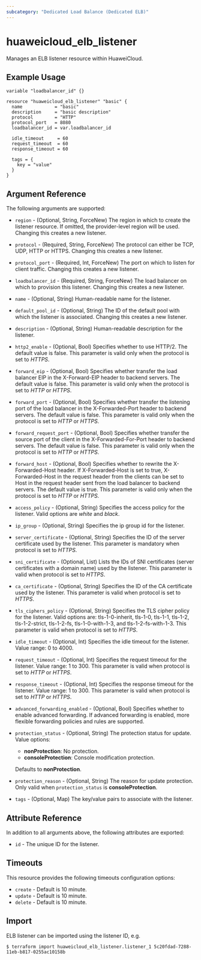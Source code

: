 ```yaml
---
subcategory: "Dedicated Load Balance (Dedicated ELB)"
---
```


# huaweicloud_elb_listener

Manages an ELB listener resource within HuaweiCloud.

## Example Usage

```hcl
variable "loadbalancer_id" {}

resource "huaweicloud_elb_listener" "basic" {
  name            = "basic"
  description     = "basic description"
  protocol        = "HTTP"
  protocol_port   = 8080
  loadbalancer_id = var.loadbalancer_id

  idle_timeout     = 60
  request_timeout  = 60
  response_timeout = 60

  tags = {
    key = "value"
  }
}
```

## Argument Reference

The following arguments are supported:

* `region` - (Optional, String, ForceNew) The region in which to create the listener resource. If omitted, the
  provider-level region will be used. Changing this creates a new listener.

* `protocol` - (Required, String, ForceNew) The protocol can either be TCP, UDP, HTTP or HTTPS. Changing this creates a
  new listener.

* `protocol_port` - (Required, Int, ForceNew) The port on which to listen for client traffic. Changing this creates a
  new listener.

* `loadbalancer_id` - (Required, String, ForceNew) The load balancer on which to provision this listener. Changing this
  creates a new listener.

* `name` - (Optional, String) Human-readable name for the listener.

* `default_pool_id` - (Optional, String) The ID of the default pool with which the listener is associated. Changing this
  creates a new listener.

* `description` - (Optional, String) Human-readable description for the listener.

* `http2_enable` - (Optional, Bool) Specifies whether to use HTTP/2. The default value is false. This parameter is valid
  only when the protocol is set to *HTTPS*.

* `forward_eip` - (Optional, Bool) Specifies whether transfer the load balancer EIP in the X-Forward-EIP header to
  backend servers. The default value is false. This parameter is valid only when the protocol is set to *HTTP* or
  *HTTPS*.

* `forward_port` - (Optional, Bool) Specifies whether transfer the listening port of the load balancer in the
  X-Forwarded-Port header to backend servers. The default value is false. This parameter is valid only when the
  protocol is set to *HTTP* or *HTTPS*.

* `forward_request_port` - (Optional, Bool) Specifies whether transfer the source port of the client in the
  X-Forwarded-For-Port header to backend servers. The default value is false. This parameter is valid only when the
  protocol is set to *HTTP* or *HTTPS*.

* `forward_host` - (Optional, Bool) Specifies whether to rewrite the X-Forwarded-Host header. If X-Forwarded-Host is
  set to true, X-Forwarded-Host in the request header from the clients can be set to Host in the request header sent
  from the load balancer to backend servers. The default value is true. This parameter is valid only when the protocol
  is set to *HTTP* or *HTTPS*.

* `access_policy` - (Optional, String) Specifies the access policy for the listener. Valid options are *white* and
  *black*.

* `ip_group` - (Optional, String) Specifies the ip group id for the listener.

* `server_certificate` - (Optional, String) Specifies the ID of the server certificate used by the listener. This
  parameter is mandatory when protocol is set to *HTTPS*.

* `sni_certificate` - (Optional, List) Lists the IDs of SNI certificates (server certificates with a domain name) used
  by the listener. This parameter is valid when protocol is set to *HTTPS*.

* `ca_certificate` - (Optional, String) Specifies the ID of the CA certificate used by the listener. This parameter is
  valid when protocol is set to *HTTPS*.

* `tls_ciphers_policy` - (Optional, String) Specifies the TLS cipher policy for the listener. Valid options are:
  tls-1-0-inherit, tls-1-0, tls-1-1, tls-1-2, tls-1-2-strict, tls-1-2-fs, tls-1-0-with-1-3, and tls-1-2-fs-with-1-3.
  This parameter is valid when protocol is set to *HTTPS*.

* `idle_timeout` - (Optional, Int) Specifies the idle timeout for the listener. Value range: 0 to 4000.

* `request_timeout` - (Optional, Int) Specifies the request timeout for the listener. Value range: 1 to 300. This
  parameter is valid when protocol is set to *HTTP* or *HTTPS*.

* `response_timeout` - (Optional, Int) Specifies the response timeout for the listener. Value range: 1 to 300. This
  parameter is valid when protocol is set to *HTTP* or *HTTPS*.

* `advanced_forwarding_enabled` - (Optional, Bool) Specifies whether to enable advanced forwarding.
  If advanced forwarding is enabled, more flexible forwarding policies and rules are supported.

* `protection_status` - (Optional, String) The protection status for update. Value options:
  + **nonProtection**: No protection.
  + **consoleProtection**: Console modification protection.

  Defaults to **nonProtection**.

* `protection_reason` - (Optional, String) The reason for update protection. Only valid when `protection_status` is
  **consoleProtection**.

* `tags` - (Optional, Map) The key/value pairs to associate with the listener.

## Attribute Reference

In addition to all arguments above, the following attributes are exported:

* `id` - The unique ID for the listener.

## Timeouts

This resource provides the following timeouts configuration options:

* `create` - Default is 10 minute.
* `update` - Default is 10 minute.
* `delete` - Default is 10 minute.

## Import

ELB listener can be imported using the listener ID, e.g.

```
$ terraform import huaweicloud_elb_listener.listener_1 5c20fdad-7288-11eb-b817-0255ac10158b
```
